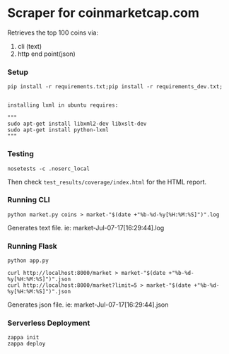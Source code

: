 Scraper for coinmarketcap.com
=============================
Retrieves the top 100 coins via:
1. cli (text)
2. http end point(json)


### Setup

	pip install -r requirements.txt;pip install -r requirements_dev.txt;


	installing lxml in ubuntu requires:

	"""
	sudo apt-get install libxml2-dev libxslt-dev
	sudo apt-get install python-lxml
	"""

### Testing

```
nosetests -c .noserc_local
```

Then check `test_results/coverage/index.html` for the HTML report.


### Running CLI

```
python market.py coins > market-"$(date +"%b-%d-%y[%H:%M:%S]")".log
```

Generates text file. ie: market-Jul-07-17[16:29:44].log


### Running Flask

```
python app.py

curl http://localhost:8000/market > market-"$(date +"%b-%d-%y[%H:%M:%S]")".json
curl http://localhost:8000/market?limit=5 > market-"$(date +"%b-%d-%y[%H:%M:%S]")".json
```

Generates json file. ie: market-Jul-07-17[16:29:44].json


### Serverless Deployment

```
zappa init
zappa deploy
```
